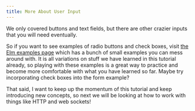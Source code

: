 ```yaml
---
title: More About User Input
---
```


We only covered buttons and text fields, but there are other crazier inputs that you will need eventually.

So if you want to see examples of radio buttons and check boxes, visit [the Elm examples page](http://elm-lang.org/examples) which has a bunch of small examples you can mess around with. It is all variations on stuff we have learned in this tutorial already, so playing with these examples is a great way to practice and become more comfortable with what you have learned so far. Maybe try incorporating check boxes into the form example?

That said, I want to keep up the momentum of this tutorial and keep introducing new concepts, so next we will be looking at how to work with things like HTTP and web sockets!
